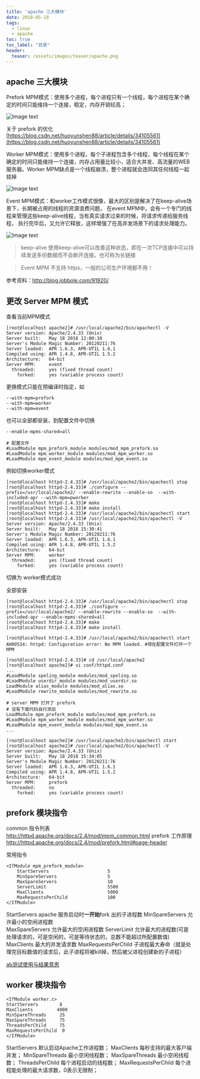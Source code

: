 ```yaml
---
title: 'apache 三大模块'
date: 2018-05-18
tags:
  - linux
  - apache
toc: true
toc_label: "目录"
header:
  teaser: /assets/images/teaser/apache.png
---
```


## apache 三大模块
Prefork MPM模式：使用多个进程，每个进程只有一个线程，每个进程在某个确定的时间只能维持一个连接，稳定，内存开销较高；

![Image text](/assets/images/blogs/apache-httpd-threemod/prefork.jpg)    
 
关于 prefork 的优化 [https://blog.csdn.net/huoyunshen88/article/details/34105561](https://blog.csdn.net/huoyunshen88/article/details/34105561)

Worker MPM模式：使用多个进程，每个子进程包含多个线程，每个线程在某个确定的时间只能维持一个连接，内存占用量比较小，适合大并发、高流量的WEB服务器。Worker MPM缺点是一个线程崩溃，整个进程就会连同其任何线程一起挂掉

![Image text](/assets/images/blogs/apache-httpd-threemod/work.jpg)   

Event MPM模式：和worker工作模式很像，最大的区别是解决了在keep-alive场景下，长期被占用的线程的资源浪费问题，
在event MPM中，会有一个专门的线程来管理这些keep-alive线程，当有真实请求过来的时候，将请求传递给服务线程，
执行完毕后，又允许它释放，这样增强了在高并发场景下的请求处理能力。

![Image text](/assets/images/blogs/apache-httpd-threemod/event.jpg) 

> keep-alive 使用keep-alive可以改善这种状态，即在一次TCP连接中可以持续发送多份数据而不会断开连接。也可称为长链接

> Event MPM 不支持 https，一般的公司生产环境都不用！

参考资料：http://blog.jobbole.com/91920/

## 更改 Server MPM 模式

查看当前MPM模式
```
[root@localhost apache2]# /usr/local/apache2/bin/apachectl -V
Server version: Apache/2.4.33 (Unix)
Server built:   May 18 2018 12:00:10
Server's Module Magic Number: 20120211:76
Server loaded:  APR 1.6.3, APR-UTIL 1.6.1
Compiled using: APR 1.4.8, APR-UTIL 1.5.2
Architecture:   64-bit
Server MPM:     event
  threaded:     yes (fixed thread count)
    forked:     yes (variable process count)
```

更换模式只能在预编译时指定，如
```
--with-mpm=prefork 
--with-mpm=worker
--with-mpm=event
```
也可以全部都安装，到配置文件中切换
```
--enable-mpms-shared=all

# 配置文件
#LoadModule mpm_prefork_module modules/mod_mpm_prefork.so
#LoadModule mpm_worker_module modules/mod_mpm_worker.so
#LoadModule mpm_event_module modules/mod_mpm_event.so
```

例如切换worker模式

```
[root@localhost httpd-2.4.33]# /usr/local/apache2/bin/apachectl stop
[root@localhost httpd-2.4.33]# ./configure --prefix=/usr/local/apache2/ --enable-rewrite --enable-so  --with-included-apr --with-mpm=pworker
[root@localhost httpd-2.4.33]# make
[root@localhost httpd-2.4.33]# make install
[root@localhost httpd-2.4.33]# /usr/local/apache2/bin/apachectl start
[root@localhost httpd-2.4.33]# /usr/local/apache2/bin/apachectl -V
Server version: Apache/2.4.33 (Unix)
Server built:   May 18 2018 15:30:41
Server's Module Magic Number: 20120211:76
Server loaded:  APR 1.6.3, APR-UTIL 1.6.1
Compiled using: APR 1.4.8, APR-UTIL 1.5.2
Architecture:   64-bit
Server MPM:     worker
  threaded:     yes (fixed thread count)
    forked:     yes (variable process count)
```
切换为 worker模式成功 

全部安装

```
[root@localhost httpd-2.4.33]# /usr/local/apache2/bin/apachectl stop
[root@localhost httpd-2.4.33]# ./configure --prefix=/usr/local/apache2/ --enable-rewrite --enable-so  --with-included-apr --enable-mpms-shared=all
[root@localhost httpd-2.4.33]# make
[root@localhost httpd-2.4.33]# make install

[root@localhost httpd-2.4.33]# /usr/local/apache2/bin/apachectl start
AH00534: httpd: Configuration error: No MPM loaded. #得在配置文件打开一个MPM

[root@localhost httpd-2.4.33]# cd /usr/local/apache2
[root@localhost apache2]# vi conf/httpd.conf 
...
#LoadModule speling_module modules/mod_speling.so
#LoadModule userdir_module modules/mod_userdir.so
LoadModule alias_module modules/mod_alias.so
#LoadModule rewrite_module modules/mod_rewrite.so

# server MPM 打开了 prefork 
# 没有下面代码自行添加
LoadModule mpm_prefork_module modules/mod_mpm_prefork.so 
#LoadModule mpm_worker_module modules/mod_mpm_worker.so
#LoadModule mpm_event_module modules/mod_mpm_event.so
...

[root@localhost apache2]# /usr/local/apache2/bin/apachectl start
[root@localhost apache2]# /usr/local/apache2/bin/apachectl -V
Server version: Apache/2.4.33 (Unix)
Server built:   May 18 2018 15:34:05
Server's Module Magic Number: 20120211:76
Server loaded:  APR 1.6.3, APR-UTIL 1.6.1
Compiled using: APR 1.4.8, APR-UTIL 1.5.2
Architecture:   64-bit
Server MPM:     prefork
  threaded:     no
    forked:     yes (variable process count)
```


## prefork 模块指令

common 指令列表  http://httpd.apache.org/docs/2.4/mod/mpm_common.html
prefork 工作原理 http://httpd.apache.org/docs/2.4/mod/prefork.html#page-header

常用指令 
```text
<IfModule mpm_prefork_module>
    StartServers                      5
    MinSpareServers                   5
    MaxSpareServers                   10
    ServerLimit                       5500
    MaxClients                        5000
    MaxRequestsPerChild               100
</IfModule>
```
StartServers            apache 服务启动时**一开始**fork 出的子进程数
MinSpareServers         允许最小的空闲进程数   
MaxSpareServers         允许最大的空闲进程数
ServerLimit             允许最大的进程数(可是处理请求的，可是空闲的，可是等待状态的，总数不能超过所配置数值)        
MaxClients              最大的并发请求数
MaxRequestsPerChild     子进程最大寿命（就是处理完目标数值的请求后，此子进程将被kill掉，然后被父进程创建新的子进程）

[ab测试使用与结果意思](https://www.cnblogs.com/taiyonghai/p/5810150.html)


## worker 模块指令

```text
<IfModule worker.c>				 
StartServers        8				 
MaxClients         4000				 
MinSpareThreads     25				 
MaxSpareThreads     75 			 
ThreadsPerChild     75				 
MaxRequestsPerChild  0			 
</IfModule>
```
StartServers             默认启动Apache工作进程数；
MaxClients         	     每秒支持的最大客户端并发；
MinSpareThreads          最小空闲线程数；
MaxSpareThreads          最小空闲线程数；
ThreadsPerChild          每个进程启动的线程数；
MaxRequestsPerChild      每个进程能处理的最大请求数，0表示无限制；

